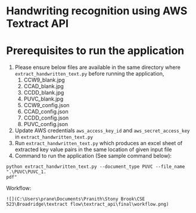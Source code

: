 # Handwriting recognition using AWS Textract API

# Prerequisites to run the application

1. Please ensure below files are available in the same directory where `extract_handwritten_text.py` before running the application,
    1. CCW9_blank.jpg
    2. CCAD_blank.jpg
    3. CCDD_blank.jpg
    4. PUVC_blank.jpg
    5. CCW9_config.json
    6. CCAD_config.json
    7. CCDD_config.json
    8. PUVC_config.json
2. Update AWS credentials `aws_access_key_id` and `aws_secret_access_key` in `extract_handwritten_text.py`
3. Run `extract_handwritten_text.py` which produces an excel sheet of extracted key value pairs in the same location of given input file
4. Command to run the application (See sample command below):
```
python extract_handwritten_text.py --document_type PUVC --file_name ".\PUVC\PUVC_1.
pdf"
```
Workflow:

	![](C:\Users\prane\Documents\Pranith\Stony Brook\CSE 523\Broadridge\textract flow\textract_api\final\workflow.png)
